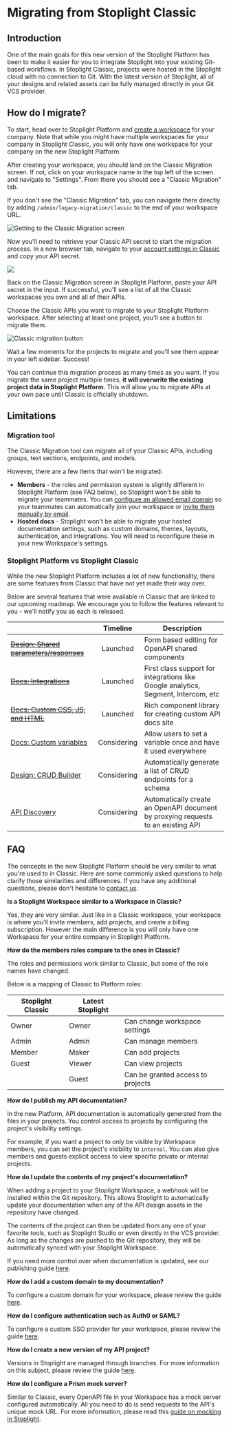 <!-- vale off -->

# Migrating from Stoplight Classic

## Introduction

One of the main goals for this new version of the Stoplight Platform has been to
make it easier for you to integrate Stoplight into your existing Git-based
workflows. In Stoplight Classic, projects were hosted in the Stoplight cloud
with no connection to Git. With the latest version of Stoplight, all of your
designs and related assets can be fully managed directly in your Git VCS
provider.

## How do I migrate?

To start, head over to Stoplight Platform and [create a workspace](https://stoplight.io/welcome/create) for your company. Note that while you might have multiple workspaces for your company in Stoplight Classic, you will only have one workspace for your company on the new Stoplight Platform.

After creating your workspace, you should land on the Classic Migration screen. If not, click on your workspace name in the top left of the screen and navigate to "Settings". From there you should see a "Classic Migration" tab.

If you don't see the "Classic Migration" tab, you can navigate there directly by adding `/admin/legacy-migration/classic` to the end of your workspace URL.

![Getting to the Classic Migration screen](../assets/images/classic-migration-screen.png)

Now you'll need to retrieve your Classic API secret to start the migration process. In a new browser tab, navigate to your [account settings in Classic](https://app.stoplight.io/account/settings) and copy your API secret.

![](../assets/images/classic-account-settings.png)

Back on the Classic Migration screen in Stoplight Platform, paste your API secret in the input. If successful, you'll see a list of all the Classic workspaces you own and all of their APIs.

Choose the Classic APIs you want to migrate to your Stoplight Platform workspace. After selecting at least one project, you'll see a button to migrate them.

![Classic migration button](../assets/images/classic-migration-button.png)

Wait a few moments for the projects to migrate and you'll see them appear in your left sidebar. Success!

You can continue this migration process as many times as you want. If you migrate the same project multiple times, **it will overwrite the existing project data in Stoplight Platform**. This will allow you to migrate APIs at your own pace until Classic is officially shutdown.

## Limitations

### Migration tool

The Classic Migration tool can migrate all of your Classic APIs, including groups, text sections, endpoints, and models.

However, there are a few items that won't be migrated:

- **Members** - the roles and permission system is slightly different in Stoplight Platform (see FAQ below), so Stoplight won't be able to migrate your teammates. You can [configure an allowed email domain](../2.-workspaces/allowed-email-domains.md) so your teammates can automatically join your workspace or [invite them manually by email](../2.-workspaces/d.inviting-your-team.md).
- **Hosted docs** - Stoplight won't be able to migrate your hosted documentation settings, such as custom domains, themes, layouts, authentication, and integrations. You will need to reconfigure these in your new Workspace's settings.

### Stoplight Platform vs Stoplight Classic

While the new Stoplight Platform includes a lot of new functionality, there are
some features from Classic that have not yet made their way over.

Below are several features that were available in Classic that are linked to our
upcoming roadmap. We encourage you to follow the features relevant to you -
we'll notify you as each is released.

|                                                                                                                    |  Timeline   | Description                                                                        |
| ------------------------------------------------------------------------------------------------------------------ | :---------: | ---------------------------------------------------------------------------------- |
| [~~Design: Shared parameters/responses~~](https://roadmap.stoplight.io/c/138-support-for-openapi-shared-responses) |  Launched   | Form based editing for OpenAPI shared components                                   |
| [~~Docs: Integrations~~](https://roadmap.stoplight.io/c/64-analytics-integrations)                                 |  Launched   | First class support for integrations like Google analytics, Segment, Intercom, etc |
| [~~Docs: Custom CSS, JS, and HTML~~](https://roadmap.stoplight.io/c/57-embeddable-component-library)               |  Launched   | Rich component library for creating custom API docs site                           |
| [Docs: Custom variables](https://roadmap.stoplight.io/c/47-custom-variables)                                       | Considering | Allow users to set a variable once and have it used everywhere                     |
| [Design: CRUD Builder](https://roadmap.stoplight.io/c/63-crud-builder)                                             | Considering | Automatically generate a list of CRUD endpoints for a schema                       |
| [API Discovery](https://roadmap.stoplight.io/c/66-learning-recording)                                              | Considering | Automatically create an OpenAPI document by proxying requests to an existing API   |

## FAQ

The concepts in the new Stoplight Platform should be very similar to what you're
used to in Classic. Here are some commonly asked questions to help clarify those
similarities and differences. If you have any additional questions, please don't
hesitate to [contact us](mailto:support@stoplight.io).

**Is a Stoplight Workspace similar to a Workspace in Classic?**

Yes, they are very similar. Just like in a Classic workspace, your workspace is
where you'll invite members, add projects, and create a billing subscription. However the main difference is you will only have one Workspace for your entire company in Stoplight Platform.

**How do the members roles compare to the ones in Classic?**

The roles and permissions work similar to Classic, but some of the role names
have changed.

Below is a mapping of Classic to Platform roles:

| Stoplight Classic | Latest Stoplight |                                   |
| ----------------- | ---------------- | --------------------------------- |
| Owner             | Owner            | Can change workspace settings     |
| Admin             | Admin            | Can manage members                |
| Member            | Maker            | Can add projects                  |
| Guest             | Viewer           | Can view projects                 |
|                   | Guest            | Can be granted access to projects |

**How do I publish my API documentation?**

In the new Platform, API documentation is automatically generated from the files
in your projects. You control access to projects by configuring the project's
visibility settings.

For example, if you want a project to only be visible by Workspace members, you
can set the project's visibility to `internal`. You can also give members and
guests explicit access to view specific private or internal projects.

**How do I update the contents of my project's documentation?**

When adding a project to your Stoplight Workspace, a webhook will be installed
within the Git repository. This allows Stoplight to automatically update your
documentation when any of the API design assets in the repository have changed.

The contents of the project can then be updated from any one of your favorite
tools, such as Stoplight Studio or even directly in the VCS provider. As long as
the changes are pushed to the Git repository, they will be automatically synced
with your Stoplight Workspace.

If you need more control over when documentation is updated, see our publishing
guide [here](../2.-workspaces/g.automating-publishing.md).

**How do I add a custom domain to my documentation?**

To configure a custom domain for your workspace, please review the guide
[here](../2.-workspaces/j.custom-domains.md).

**How do I configure authentication such as Auth0 or SAML?**

To configure a custom SSO provider for your workspace, please review the guide
[here](../2.-workspaces/e.configuring-authentication.md).

**How do I create a new version of my API project?**

Versions in Stoplight are managed through branches. For more information
on this subject, please review the guide
[here](../2.-workspaces/h.branch-management.md).

**How do I configure a Prism mock server?**

Similar to Classic, every OpenAPI file in your Workspace has a mock server
configured automatically. All you need to do is send requests to the API's
unique mock URL. For more information, please read this [guide on mocking in Stoplight](../3.-design/setting-up-a-mock-server.md).
